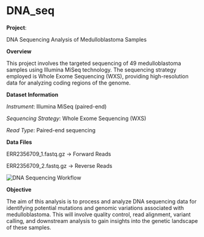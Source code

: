 # DNA_seq

**Project**: 

DNA Sequencing Analysis of Medulloblastoma Samples

**Overview**

This project involves the targeted sequencing of 49 medulloblastoma samples using Illumina MiSeq technology. The sequencing strategy employed is Whole Exome Sequencing (WXS), providing high-resolution data for analyzing coding regions of the genome.

**Dataset Information**

_Instrument_: Illumina MiSeq (paired-end)

_Sequencing Strategy_: Whole Exome Sequencing (WXS)

_Read Type_: Paired-end sequencing

**Data Files**

ERR2356709_1.fastq.gz → Forward Reads

ERR2356709_2.fastq.gz → Reverse Reads

![DNA Sequencing Workflow]()


**Objective**

The aim of this analysis is to process and analyze DNA sequencing data for identifying potential mutations and genomic variations associated with medulloblastoma. This will involve quality control, read alignment, variant calling, and downstream analysis to gain insights into the genetic landscape of these samples.
